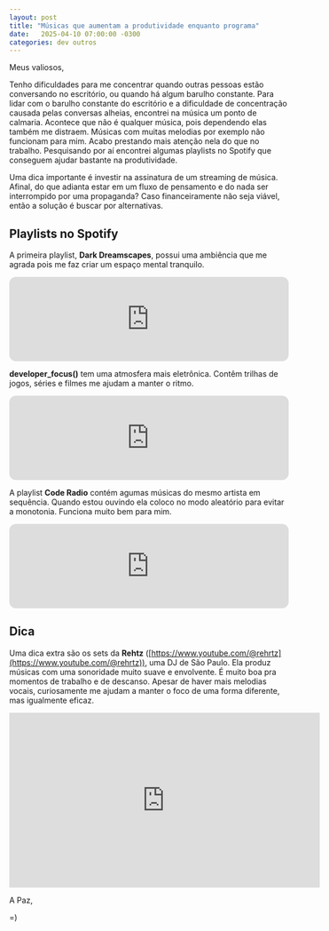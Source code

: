 ```yaml
---
layout: post
title: "Músicas que aumentam a produtividade enquanto programa"
date:   2025-04-10 07:00:00 -0300
categories: dev outros
---
```


Meus valiosos,

Tenho dificuldades para me concentrar quando outras pessoas estão conversando no escritório, ou quando há algum barulho constante. Para lidar com o barulho constante do escritório e a dificuldade de concentração causada pelas conversas alheias, encontrei na música um ponto de calmaria. Acontece que não é qualquer música, pois dependendo elas também me distraem. Músicas com muitas melodias por exemplo não funcionam para mim. Acabo prestando mais atenção nela do que no trabalho. Pesquisando por aí encontrei algumas playlists no Spotify que conseguem ajudar bastante na produtividade.

Uma dica importante é investir na assinatura de um streaming de música. Afinal, do que adianta estar em um fluxo de pensamento e do nada ser interrompido por uma propaganda? Caso financeiramente não seja viável, então a solução é buscar por alternativas.

## Playlists no Spotify

A primeira playlist, **Dark Dreamscapes**, possui uma ambiência que me agrada pois me faz criar um espaço mental tranquilo.

<iframe style="border-radius:12px" src="https://open.spotify.com/embed/playlist/67d93FIEJCTjTbKgOjLYYn?utm_source=generator" width="100%" height="152" frameBorder="0" allowfullscreen="" allow="autoplay; clipboard-write; encrypted-media; fullscreen; picture-in-picture" loading="lazy"></iframe>

**developer_focus()** tem uma atmosfera mais eletrônica. Contêm trilhas de jogos, séries e filmes me ajudam a manter o ritmo.

<iframe style="border-radius:12px" src="https://open.spotify.com/embed/playlist/1MZIjTu5sQT11G4XNaoqes?utm_source=generator" width="100%" height="152" frameBorder="0" allowfullscreen="" allow="autoplay; clipboard-write; encrypted-media; fullscreen; picture-in-picture" loading="lazy"></iframe>

A playlist **Code Radio** contém agumas músicas do mesmo artista em sequência. Quando estou ouvindo ela coloco no modo aleatório para evitar a monotonia. Funciona muito bem para mim.

<iframe style="border-radius:12px" src="https://open.spotify.com/embed/playlist/3hNHxEUknui5RBZuDwazzp?utm_source=generator" width="100%" height="152" frameBorder="0" allowfullscreen="" allow="autoplay; clipboard-write; encrypted-media; fullscreen; picture-in-picture" loading="lazy"></iframe>

## Dica  

Uma dica extra são os sets da **Rehtz** ([https://www.youtube.com/@rehrtz](https://www.youtube.com/@rehrtz)), uma DJ de São Paulo. Ela produz músicas com uma sonoridade muito suave e envolvente. É muito boa pra momentos de trabalho e de descanso. Apesar de haver mais melodias vocais, curiosamente me ajudam a manter o foco de uma forma diferente, mas igualmente eficaz. 

<iframe width="560" height="315" src="https://www.youtube.com/embed/SY16JEqh8pE?si=mRtnnsT4KMTFWObp" title="YouTube video player" frameborder="0" allow="accelerometer; autoplay; clipboard-write; encrypted-media; gyroscope; picture-in-picture; web-share" referrerpolicy="strict-origin-when-cross-origin" allowfullscreen></iframe>

A Paz,

=)